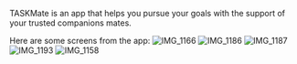TASKMate is an app that helps you pursue your goals with the support of your trusted companions mates.

Here are some screens from the app: 
![IMG_1166](https://github.com/user-attachments/assets/fd0f932c-b7fa-4649-9e96-cd3422178950)
![IMG_1186](https://github.com/user-attachments/assets/99e4e229-c389-4bff-bf8a-28862e9ae1f4)
![IMG_1187](https://github.com/user-attachments/assets/188e26be-a2f3-415c-834c-832011deeea8)
![IMG_1193](https://github.com/user-attachments/assets/2688856e-ce57-4c60-a185-bfcc0763cb4f)
![IMG_1158](https://github.com/user-attachments/assets/003df10e-6e19-4d9d-998b-efe10c874a16)
